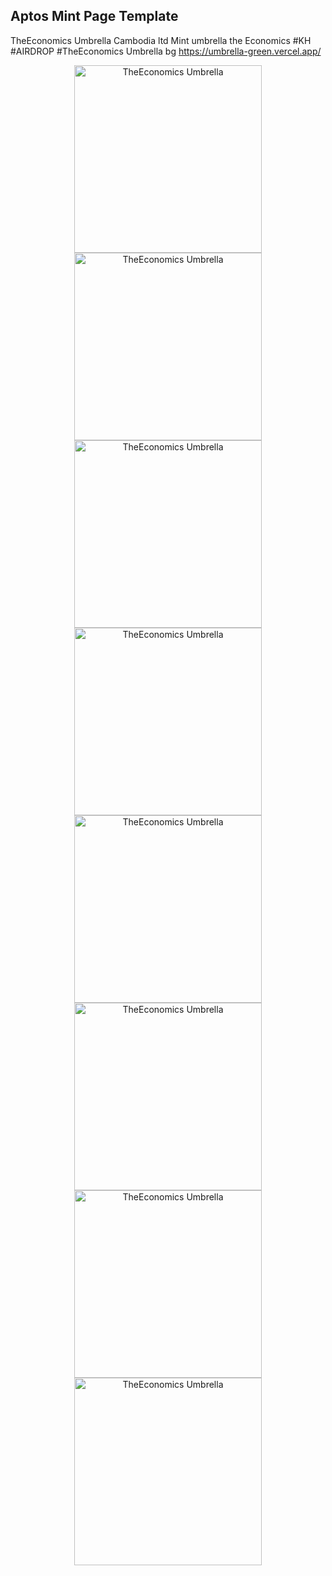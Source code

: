 ## Aptos Mint Page Template
TheEconomics Umbrella
Cambodia ltd Mint umbrella the Economics #KH #AIRDROP #TheEconomics Umbrella bg
https://umbrella-green.vercel.app/

<div align="center">
  <a href="https://">
    <img src="https://github.com/ComBoda/Umbrella_kh/blob/main/frontend/assets/placeholders/TheEconomics_Umbrella_kh_10.jpg" alt="TheEconomics Umbrella" width="300">
  </a>
  <a href="https://">
    <img src="https://github.com/ComBoda/Umbrella_kh/blob/main/frontend/assets/placeholders/TheEconomics_Umbrella_kh_bg_06.jpg" alt="TheEconomics Umbrella" width="300">
  </a>
   </a>
  <a href="https://">
    <img src="https://github.com/ComBoda/Umbrella_kh/blob/main/frontend/assets/placeholders/TheEconomics_Umbrella_kh_bg_05.jpg" alt="TheEconomics Umbrella" width="300">
  </a>
   </a>
  <a href="https://">
    <img src="https://github.com/ComBoda/Umbrella_kh/blob/main/frontend/assets/placeholders/TheEconomics_Umbrella_kh_bg_04.jpg" alt="TheEconomics Umbrella" width="300">
  </a>
   </a>
  <a href="https://">
    <img src="https://github.com/ComBoda/Umbrella_kh/blob/main/frontend/assets/placeholders/TheEconomics_Umbrella_kh_bg_03.jpg" alt="TheEconomics Umbrella" width="300">
  </a>
   </a>
  <a href="https://">
    <img src="https://github.com/ComBoda/Umbrella_kh/blob/main/frontend/assets/placeholders/TheEconomics_Umbrella_kh_06.jpg" alt="TheEconomics Umbrella" width="300">
  </a>
   </a>
  <a href="https://">
    <img src="https://github.com/ComBoda/Umbrella_kh/blob/main/frontend/assets/placeholders/TheEconomics_Umbrella_kh_07.jpg" alt="TheEconomics Umbrella" width="300">
  </a>
   </a>
  <a href="https://">
    <img src="https://github.com/ComBoda/Umbrella_kh/blob/main/frontend/assets/placeholders/TheEconomics_Umbrella_kh_08.jpg" alt="TheEconomics Umbrella" width="300">
  </a>
</div>
